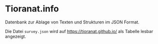 # Tioranat.info

Datenbank zur Ablage von 
Texten und Strukturen im 
JSON Format.

Die Datei <code>survey.json</code> wird auf
https://tioranat.github.io/ als Tabelle lesbar angezeigt.

